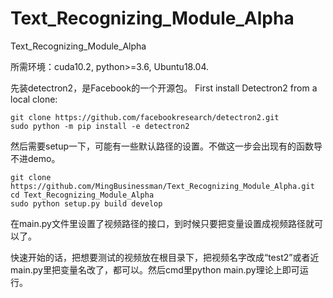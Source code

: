 # Text_Recognizing_Module_Alpha
Text_Recognizing_Module_Alpha

所需环境：cuda10.2, python>=3.6, Ubuntu18.04.

先装detectron2，是Facebook的一个开源包。
First install Detectron2 from a local clone:

```
git clone https://github.com/facebookresearch/detectron2.git
sudo python -m pip install -e detectron2
```

然后需要setup一下，可能有一些默认路径的设置。不做这一步会出现有的函数导不进demo。

```
git clone https://github.com/MingBusinessman/Text_Recognizing_Module_Alpha.git
cd Text_Recognizing_Module_Alpha
sudo python setup.py build develop
```

在main.py文件里设置了视频路径的接口，到时候只要把变量设置成视频路径就可以了。

快速开始的话，把想要测试的视频放在根目录下，把视频名字改成“test2”或者近main.py里把变量名改了，都可以。然后cmd里python main.py理论上即可运行。
